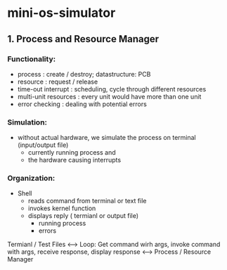 # mini-os-simulator

## 1. Process and Resource Manager
### Functionality:
- process : create / destroy; datastructure: PCB
- resource : request / release
- time-out interrupt : scheduling, cycle through different resources
- multi-unit resources : every unit would have more than one unit
- error checking : dealing with potential errors

### Simulation:
- without actual hardware, we simulate the process on terminal (input/output file)
	- currently running process and 
	- the hardware causing interrupts

### Organization:
- Shell
	- reads command from terminal or text file
	- invokes kernel function
	- displays reply ( termianl or output file)
		- running process
		- errors

Termianl / Test Files <--> Loop: Get command wirh args, invoke command with args, receive response, display response <--> Process / Resource Manager